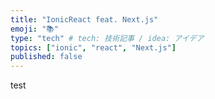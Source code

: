 ```yaml
---
title: "IonicReact feat. Next.js"
emoji: "📚"
type: "tech" # tech: 技術記事 / idea: アイデア
topics: ["ionic", "react", "Next.js"]
published: false
---
```


test